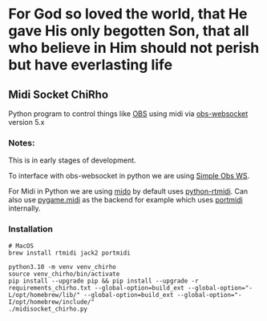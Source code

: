# For God so loved the world, that He gave His only begotten Son, that all who believe in Him should not perish but have everlasting life
## Midi Socket ChiRho

Python program to control things like [OBS](https://obsproject.com) using midi via [obs-websocket](https://github.com/obsproject/obs-websocket) version 5.x

### Notes:

This is in early stages of development.

To interface with obs-websocket in python we are using [Simple Obs WS](https://github.com/IRLToolkit/simpleobsws).

For Midi in Python we are using [mido](https://github.com/mido/mido) 
by default uses [python-rtmidi](https://github.com/SpotlightKid/python-rtmidi). 
Can also use [pygame.midi](https://mido.readthedocs.io/en/latest/backends/pygame.html) as the backend 
for example which uses [portmidi](https://github.com/PortMidi/PortMidi) internally.


### Installation

```shell
# MacOS
brew install rtmidi jack2 portmidi

python3.10 -m venv venv_chirho
source venv_chirho/bin/activate
pip install --upgrade pip && pip install --upgrade -r requirements_chirho.txt --global-option=build_ext --global-option="-L/opt/homebrew/lib/" --global-option=build_ext --global-option="-I/opt/homebrew/include/"
./midisocket_chirho.py
```
